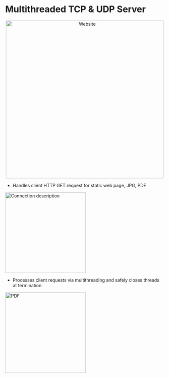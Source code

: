 # Multithreaded TCP & UDP Server
<p align="center">
  <img width="500" alt="Website" src="https://github.com/user-attachments/assets/f4b37748-f02d-49b3-8351-d5d5bc83fa0c">
</p>

- Handles client HTTP GET request for static web page, JPG, PDF
<img width="255" alt="Connection description" src="https://github.com/user-attachments/assets/4bb0ccda-fe04-4558-981c-797fb4a1fd52">

- Processes client requests via multithreading and safely closes threads at termination
<img width="255" alt="PDF" src="https://github.com/user-attachments/assets/079e16fc-b74f-44d2-acba-d451e3b6fa7e">
